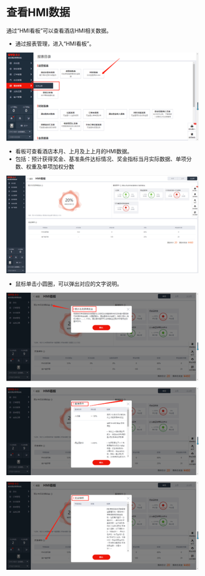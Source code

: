 # 查看HMI数据

通过“HMI看板”可以查看酒店HMI相关数据。

* 通过报表管理，进入“HMI看板”。

![](../../../.gitbook/assets/image%20%28546%29.png)

* 看板可查看酒店本月、上月及上上月的HMI数据。
* 包括：预计获得奖金、基准条件达标情况、奖金指标当月实际数据、单项分数、权重及单项加权分数

![](../../../.gitbook/assets/image%20%28577%29.png)

* 鼠标单击小圆圈，可以弹出对应的文字说明。

![](../../../.gitbook/assets/image%20%28381%29.png)

![](../../../.gitbook/assets/image%20%28166%29.png)

![](../../../.gitbook/assets/image%20%28279%29.png)

